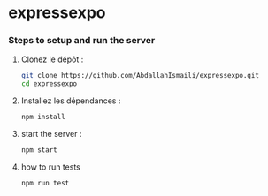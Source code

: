 # expressexpo
 
### Steps to setup and run the server

1. Clonez le dépôt :
   ```bash
   git clone https://github.com/AbdallahIsmaili/expressexpo.git
   cd expressexpo
   ```

2. Installez les dépendances :
   ```bash
   npm install
   ```

3. start the server :
   ```bash
   npm start
   ```
3. how to run tests
    ```bash
   npm run test
   ```